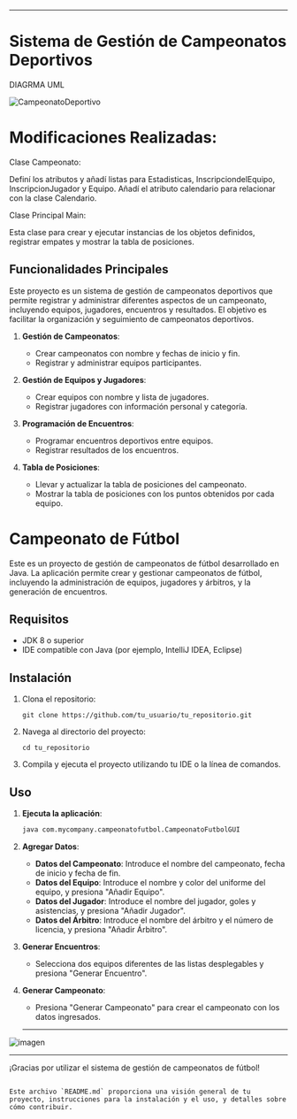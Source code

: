 

---

# Sistema de Gestión de Campeonatos Deportivos
DIAGRMA UML

![CampeonatoDeportivo](https://github.com/user-attachments/assets/6b193d5e-53e1-4349-94f8-7534cb3539ab)



# Modificaciones Realizadas:
Clase Campeonato:

Definí los atributos y añadí listas para Estadisticas, InscripciondelEquipo, InscripcionJugador y Equipo.
Añadí el atributo calendario para relacionar con la clase Calendario.

Clase Principal Main:

Esta clase para crear y ejecutar instancias de los objetos definidos, registrar empates y mostrar la tabla de posiciones.


## Funcionalidades Principales

Este proyecto es un sistema de gestión de campeonatos deportivos que permite registrar y administrar diferentes aspectos de un campeonato, incluyendo equipos, jugadores, encuentros y resultados. El objetivo es facilitar la organización y seguimiento de campeonatos deportivos.


1. **Gestión de Campeonatos**:
   - Crear campeonatos con nombre y fechas de inicio y fin.
   - Registrar y administrar equipos participantes.

2. **Gestión de Equipos y Jugadores**:
   - Crear equipos con nombre y lista de jugadores.
   - Registrar jugadores con información personal y categoría.

3. **Programación de Encuentros**:
   - Programar encuentros deportivos entre equipos.
   - Registrar resultados de los encuentros.

4. **Tabla de Posiciones**:
   - Llevar y actualizar la tabla de posiciones del campeonato.
   - Mostrar la tabla de posiciones con los puntos obtenidos por cada equipo.


# Campeonato de Fútbol

Este es un proyecto de gestión de campeonatos de fútbol desarrollado en Java. La aplicación permite crear y gestionar campeonatos de fútbol, incluyendo la administración de equipos, jugadores y árbitros, y la generación de encuentros.

## Requisitos

- JDK 8 o superior
- IDE compatible con Java (por ejemplo, IntelliJ IDEA, Eclipse)

## Instalación

1. Clona el repositorio:
   ```
   git clone https://github.com/tu_usuario/tu_repositorio.git
   ```
   
2. Navega al directorio del proyecto:
   ```
   cd tu_repositorio
   ```

3. Compila y ejecuta el proyecto utilizando tu IDE o la línea de comandos.

## Uso

1. **Ejecuta la aplicación**:
   ```bash
   java com.mycompany.campeonatofutbol.CampeonatoFutbolGUI
   ```

2. **Agregar Datos**:
   - **Datos del Campeonato**: Introduce el nombre del campeonato, fecha de inicio y fecha de fin.
   - **Datos del Equipo**: Introduce el nombre y color del uniforme del equipo, y presiona "Añadir Equipo".
   - **Datos del Jugador**: Introduce el nombre del jugador, goles y asistencias, y presiona "Añadir Jugador".
   - **Datos del Árbitro**: Introduce el nombre del árbitro y el número de licencia, y presiona "Añadir Árbitro".

3. **Generar Encuentros**:
   - Selecciona dos equipos diferentes de las listas desplegables y presiona "Generar Encuentro".

4. **Generar Campeonato**:
   - Presiona "Generar Campeonato" para crear el campeonato con los datos ingresados.
  
   ---
![imagen](https://github.com/user-attachments/assets/3808080e-03f9-4dbd-a209-64f386db12cd)

   ---


¡Gracias por utilizar el sistema de gestión de campeonatos de fútbol!
```

Este archivo `README.md` proporciona una visión general de tu proyecto, instrucciones para la instalación y el uso, y detalles sobre cómo contribuir. 
